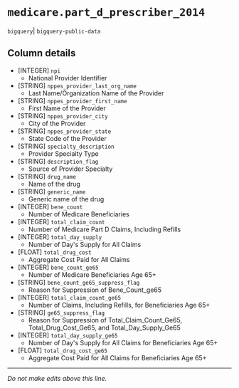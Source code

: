 # `medicare.part_d_prescriber_2014`
`bigquery`| `bigquery-public-data`

## Column details
* [INTEGER]   `npi`
  - National Provider Identifier
* [STRING]    `nppes_provider_last_org_name`
  - Last Name/Organization Name of the Provider
* [STRING]    `nppes_provider_first_name`
  - First Name of the Provider
* [STRING]    `nppes_provider_city`
  - City of the Provider
* [STRING]    `nppes_provider_state`
  - State Code of the Provider
* [STRING]    `specialty_description`
  - Provider Specialty Type
* [STRING]    `description_flag`
  - Source of Provider Specialty
* [STRING]    `drug_name`
  - Name of the drug
* [STRING]    `generic_name`
  - Generic name of the drug
* [INTEGER]   `bene_count`
  - Number of Medicare Beneficiaries
* [INTEGER]   `total_claim_count`
  - Number of Medicare Part D Claims, Including Refills
* [INTEGER]   `total_day_supply`
  - Number of Day's Supply for All Claims
* [FLOAT]     `total_drug_cost`
  - Aggregate Cost Paid for All Claims
* [INTEGER]   `bene_count_ge65`
  - Number of Medicare Beneficiaries Age 65+
* [STRING]    `bene_count_ge65_suppress_flag`
  - Reason for Suppression of Bene_Count_ge65
* [INTEGER]   `total_claim_count_ge65`
  - Number of Claims, Including Refills, for Beneficiaries Age 65+
* [STRING]    `ge65_suppress_flag`
  - Reason for Suppression of Total_Claim_Count_Ge65, Total_Drug_Cost_Ge65, and Total_Day_Supply_Ge65
* [INTEGER]   `total_day_supply_ge65`
  - Number of Day's Supply for All Claims for Beneficiaries Age 65+
* [FLOAT]     `total_drug_cost_ge65`
  - Aggregate Cost Paid for All Claims for Beneficiaries Age 65+

-------------------------------------------------------------------------------
*Do not make edits above this line.*

